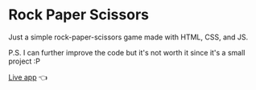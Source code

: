 ﻿# Rock Paper Scissors

Just a simple rock-paper-scissors game made with HTML, CSS, and JS.

P.S. I can further improve the code but it's not worth it since it's a small project :P

[Live app](https://seeido.github.io/rock-paper-scissors/) 👈
